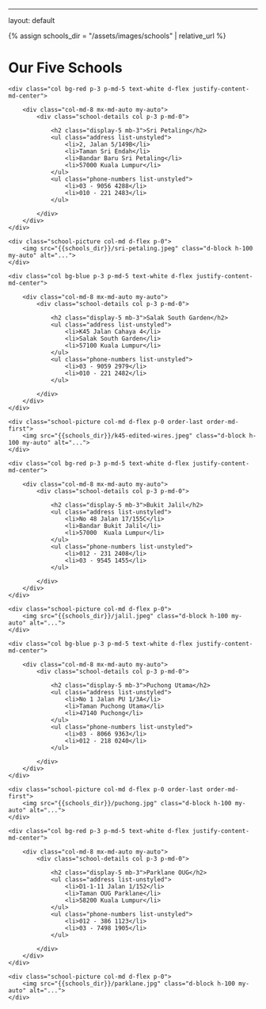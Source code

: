 ---
layout: default


{% assign schools_dir = "/assets/images/schools" | relative_url %}

<h1 class="display-3 text-center p-4 mb-0 text-bg-dark">Our Five Schools</h1>

<div class="section row g-0">

    <div class="col bg-red p-3 p-md-5 text-white d-flex justify-content-md-center">

        <div class="col-md-8 mx-md-auto my-auto">
            <div class="school-details col p-3 p-md-0">

                <h2 class="display-5 mb-3">Sri Petaling</h2>
                <ul class="address list-unstyled">
                    <li>2, Jalan 5/149B</li>
                    <li>Taman Sri Endah</li>
                    <li>​Bandar Baru Sri Petaling</li>
                    <li>57000 Kuala Lumpur</li>
                </ul>
                <ul class="phone-numbers list-unstyled">
                    <li>03 - 9056 4288</li>
                    <li>​010 - 221 2483</li>
                </ul>

            </div>
        </div>
    </div>

    <div class="school-picture col-md d-flex p-0">
        <img src="{{schools_dir}}/sri-petaling.jpeg" class="d-block h-100 my-auto" alt="...">
    </div>

</div>

<div class="section row g-0">

    <div class="col bg-blue p-3 p-md-5 text-white d-flex justify-content-md-center">

        <div class="col-md-8 mx-md-auto my-auto">
            <div class="school-details col p-3 p-md-0">

                <h2 class="display-5 mb-3">Salak South Garden</h2>
                <ul class="address list-unstyled">
                    <li>K45 Jalan Cahaya 4</li>
                    <li>Salak South Garden</li>
                    <li>​57100 Kuala Lumpur</li>
                </ul>
                <ul class="phone-numbers list-unstyled">
                    <li>03 - 9059 2979</li>
                    <li>010 - 221 2482</li>
                </ul>

            </div>
        </div>
    </div>

    <div class="school-picture col-md d-flex p-0 order-last order-md-first">
        <img src="{{schools_dir}}/k45-edited-wires.jpeg" class="d-block h-100 my-auto" alt="...">
    </div>


</div>

<div class="section row g-0">

    <div class="col bg-red p-3 p-md-5 text-white d-flex justify-content-md-center">

        <div class="col-md-8 mx-md-auto my-auto">
            <div class="school-details col p-3 p-md-0">

                <h2 class="display-5 mb-3">Bukit Jalil</h2>
                <ul class="address list-unstyled">
                    <li>No 48 Jalan 17/155C</li>
                    <li>Bandar Bukit Jalil</li>
                    <li>57000  Kuala Lumpur</li>
                </ul>
                <ul class="phone-numbers list-unstyled">
                    <li>012 - 231 2408</li>
                    <li>03 - 9545 1455</li>
                </ul>

            </div>
        </div>
    </div>

    <div class="school-picture col-md d-flex p-0">
        <img src="{{schools_dir}}/jalil.jpeg" class="d-block h-100 my-auto" alt="...">
    </div>

</div>

<div class="section row g-0">

    <div class="col bg-blue p-3 p-md-5 text-white d-flex justify-content-md-center">

        <div class="col-md-8 mx-md-auto my-auto">
            <div class="school-details col p-3 p-md-0">

                <h2 class="display-5 mb-3">Puchong Utama</h2>
                <ul class="address list-unstyled">
                    <li>No 1 Jalan PU 1/3A</li>
                    <li>Taman Puchong Utama</li>
                    <li>47140 Puchong</li>
                </ul>
                <ul class="phone-numbers list-unstyled">
                    <li>03 - 8066 9363</li>
                    <li>012 - 218 0240</li>
                </ul>

            </div>
        </div>
    </div>

    <div class="school-picture col-md d-flex p-0 order-last order-md-first">
        <img src="{{schools_dir}}/puchong.jpg" class="d-block h-100 my-auto" alt="...">
    </div>


</div>


<div class="section row g-0">

    <div class="col bg-red p-3 p-md-5 text-white d-flex justify-content-md-center">

        <div class="col-md-8 mx-md-auto my-auto">
            <div class="school-details col p-3 p-md-0">

                <h2 class="display-5 mb-3">Parklane OUG</h2>
                <ul class="address list-unstyled">
                    <li>D1-1-11 Jalan 1/152</li>
                    <li>Taman OUG Parklane</li>
                    <li>​58200 Kuala Lumpur</li>
                </ul>
                <ul class="phone-numbers list-unstyled">
                    <li>012 - 386 1123</li>
                    <li>03 - 7498 1905</li>
                </ul>

            </div>
        </div>
    </div>

    <div class="school-picture col-md d-flex p-0">
        <img src="{{schools_dir}}/parklane.jpg" class="d-block h-100 my-auto" alt="...">
    </div>

</div>

